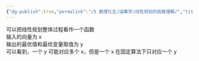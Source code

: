 ```yaml
---
{"dg-publish":true,"permalink":"/5 数理化生/运筹学/线性规划的函数理解/","title":"线性规划的函数理解"}
---
```



可以把线性规划整体过程看作一个函数  
输入的向量为 x  
输出的最优值和最优变量取值为 y  
可以看到，一个 y 可能对应多个 x，但是一个 x 在固定算法下只对应一个 y